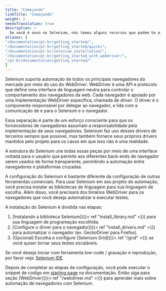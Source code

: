 ```yaml
---
title: "Começando"
linkTitle: "Começando"
weight: 2
needsTranslation: true
description: >
  Se você é novo no Selenium, nós temos alguns recursos que podem te ajudar a se atualizar imediatamente.
aliases: [
"/documentation/pt-br/getting_started/", 
"/documentation/pt-br/getting_started/quick/",
"/documentation/pt-br/selenium_installation/",
"/documentation/pt-br/getting_started_with_webdriver/",
"/pt-br/documentation/getting_started/"
]
---
```


Selenium suporta automação de todos os principais navegadores do mercado
por meio do uso do _WebDriver_.
WebDriver é uma API e protocolo que define uma interface de linguagem neutra
para controlar o comportamento dos navegadores da web.
Cada navegador é apoiado por uma implementação WebDriver específica, chamada de *driver*.
O driver é o componente responsável por delegar ao navegador,
e lida com a comunicação de e para o Selenium e o navegador.

Essa separação é parte de um esforço consciente para que os fornecedores de navegadores
assumam a responsabilidade pela implementação de seus navegadores.
Selenium faz uso desses drivers de terceiros sempre que possível,
mas também fornece seus próprios drivers mantidos pelo projeto
para os casos em que isso não é uma realidade.

A estrutura do Selenium une todas essas peças
por meio de uma interface voltada para o usuário que permite aos diferentes back-ends de navegador
serem usados de forma transparente,
permitindo a automação entre navegadores e plataformas cruzadas.

A configuração do Selenium é bastante diferente da configuração de outras ferramentas comerciais.
Para usar Selenium em seu projeto de automação, você precisa instalar as
bibliotecas de linguagem para sua linguagem de escolha. Além disso, você precisará dos
binários WebDriver para os navegadores que você deseja automatizar e executar testes.


A instalação do Selenium é dividida nas etapas:

1. [Instalando a biblioteca Selenium]({{< ref "install_library.md" >}}) para sua linguagem de programação escolhida.
2. [Configure o driver para o navegador]({{< ref "install_drivers.md" >}}) para automatizar o navegador (ex. GeckoDriver para Firefox).
3. (Opcional) Escolha e configure [Selenium Grid]({{< ref "/grid" >}}) se você quiser tornar seus testes escaláveis.

Se você deseja iniciar com ferramenta low-code / gravação e reprodução, por favor veja:
[Selenium IDE](https://selenium.dev/selenium-ide)

Depois de completar as etapas de configuração, você pode executar o snippet de codigo em
[starting page](/pt-br/documentation) na documentação. Então siga para seção
[WebDriver]({{< ref "/webdriver.md" >}}) para aprender mais sobre automação de navegadores com Selenium.
